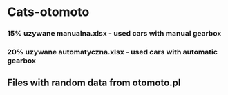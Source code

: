# Cats-otomoto
### 15% uzywane manualna.xlsx - used cars with manual gearbox
### 20% uzywane automatyczna.xlsx - used cars with automatic gearbox


## Files with random data from otomoto.pl

